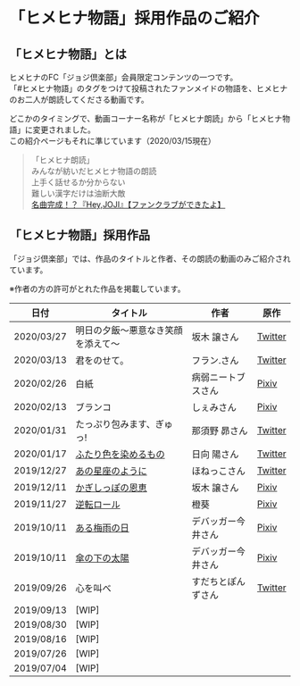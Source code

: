# 「ヒメヒナ物語」採用作品のご紹介
## 「ヒメヒナ物語」とは
ヒメヒナのFC「ジョジ倶楽部」会員限定コンテンツの一つです。  
「#ヒメヒナ物語」のタグをつけて投稿されたファンメイドの物語を、ヒメヒナのお二人が朗読してくださる動画です。  

どこかのタイミングで、動画コーナー名称が「ヒメヒナ朗読」から「ヒメヒナ物語」に変更されました。  
この紹介ページもそれに準じています（2020/03/15現在）  

> 「ヒメヒナ朗読」  
> みんなが紡いだヒメヒナ物語の朗読  
> 上手く話せるか分からない  
> 難しい漢字だけは油断大敵  
> [名曲完成！？『Hey,JOJI』【ファンクラブができたよ】](https://www.youtube.com/watch?v=AJmvFgrZF1Q)

## 「ヒメヒナ物語」採用作品

「ジョジ倶楽部」では、作品のタイトルと作者、その朗読の動画のみご紹介されています。  

※作者の方の許可がとれた作品を掲載しています。

| 日付 | タイトル | 作者 | 原作 |
|---|---|---|---|
| 2020/03/27 | 明日の夕飯〜悪意なき笑顔を添えて〜 | 坂木 譲さん | [Twitter](https://twitter.com/Sakaki_Zyo_hh/status/1203201996058087424?s=20) |
| 2020/03/13 | 君をのせて。 | フラン.さん | [Twitter](https://twitter.com/rineln/status/1133338468162031616?s=20) |
| 2020/02/26 | 白紙 | 病弱ニートブスさん | [Pixiv](https://www.pixiv.net/novel/show.php?id=11773140) |
| 2020/02/13 | ブランコ | しぇみさん | [Pixiv](https://www.pixiv.net/novel/show.php?id=12140817) |
| 2020/01/31 | たっぷり包みます、ぎゅっ! | 那須野 昴さん | [Twitter](https://twitter.com/fisheureka/status/1209605575450869761?s=20) |
| 2020/01/17 | [ふたり色を染めるもの](./roudoku/2020011701.md) | 日向 陽さん | [Twitter](https://twitter.com/haruhinata_hh/status/1199678083046891522?s=20)
| 2019/12/27 | [あの星座のように](./roudoku/2019122701.md) | ほねっこさん | [Twitter](https://twitter.com/Y_shikabane/status/1194622141041233923?s=20) |
| 2019/12/11 | [かぎしっぽの恩恵](./roudoku/2019121101.md) | 坂木 譲さん | [Pixiv](https://www.pixiv.net/novel/show.php?id=11726468) |
| 2019/11/27 | [逆転ロール](./roudoku/2019112701.md) | 橙葵 | [Pixiv](https://www.pixiv.net/novel/show.php?id=11616946) |
| 2019/10/11 | [ある梅雨の日](./roudoku/2019101101.md) | デバッガー今井さん | [Pixiv](https://www.pixiv.net/novel/show.php?id=11409650) |
| 2019/10/11 | [傘の下の太陽](./roudoku/2019101102.md) | デバッガー今井さん | [Pixiv](https://www.pixiv.net/novel/show.php?id=11454473) |
| 2019/09/26 | 心を叫べ | すだちとぽんずさん | [Twitter](https://twitter.com/sudachito/status/1153590872123985920?s=20) |
| 2019/09/13 | [WIP] |  |  |
| 2019/08/30 | [WIP] |  |  |
| 2019/08/16 | [WIP] |  |  |
| 2019/07/26 | [WIP] |  |  |
| 2019/07/04 | [WIP] |  |  |
